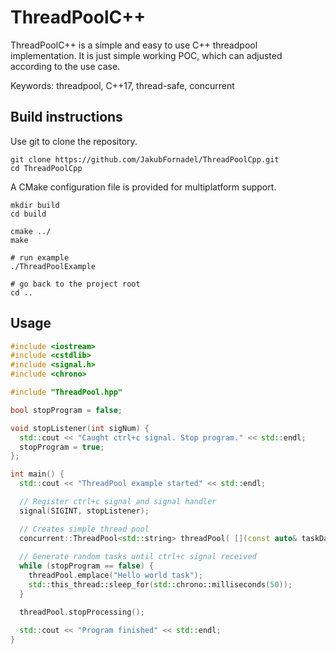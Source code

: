 # ThreadPoolC++
ThreadPoolC++ is a simple and easy to use C++ threadpool implementation. It is just simple working POC, which can adjusted according to the use case.  

Keywords: threadpool, C++17, thread-safe, concurrent

## Build instructions
Use git to clone the repository.
```Shell
git clone https://github.com/JakubFornadel/ThreadPoolCpp.git
cd ThreadPoolCpp
```

A CMake configuration file is provided for multiplatform support.

```Shell
mkdir build
cd build

cmake ../
make

# run example
./ThreadPoolExample

# go back to the project root
cd ..
```

## Usage
```C++
#include <iostream>
#include <cstdlib>
#include <signal.h>
#include <chrono>

#include "ThreadPool.hpp"

bool stopProgram = false;

void stopListener(int sigNum) {
  std::cout << "Caught ctrl+c signal. Stop program." << std::endl;
  stopProgram = true;
};

int main() {
  std::cout << "ThreadPool example started" << std::endl;

  // Register ctrl+c signal and signal handler
  signal(SIGINT, stopListener);

  // Creates simple thread pool
  concurrent::ThreadPool<std::string> threadPool( [](const auto& taskData) { std::cout << "Processing task: " << taskData << std::endl; } );
  
  // Generate random tasks until ctrl+c signal received
  while (stopProgram == false) {
    threadPool.emplace("Hello world task");
    std::this_thread::sleep_for(std::chrono::milliseconds(50));
  }

  threadPool.stopProcessing();

  std::cout << "Program finished" << std::endl;
}
```

